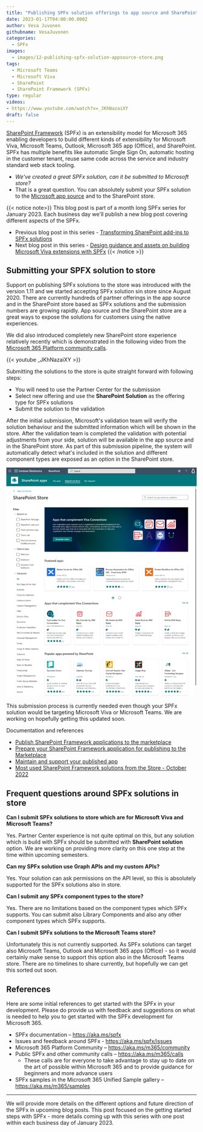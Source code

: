 ```yaml
---
title: "Publishing SPFx solution offerings to app source and SharePoint store"
date: 2023-01-17T04:00:00.000Z
author: Vesa Juvonen
githubname: VesaJuvonen
categories:
  - SPFx
images:
  - images/12-publishing-spfx-solution-appsource-store.png
tags:
  - Microsoft Teams
  - Microsoft Viva
  - SharePoint
  - SharePoint Framework (SPFx)
type: regular
videos:
- https://www.youtube.com/watch?v=_JKhNazaiXY
draft: false
---
```


[SharePoint Framework](https://aka.ms/spfx) (SPFx) is an extensibility model for Microsoft 365 enabling developers to build different kinds of extensibility for Microsoft Viva, Microsoft Teams, Outlook, Microsoft 365 app (Office), and SharePoint. SPFx has multiple benefits like automatic Single Sign On, automatic hosting in the customer tenant, reuse same code across the service and industry standard web stack tooling.

-	*We've created a great SPFx solution, can it be submitted to Microsoft store?*
-	That is a great question. You can absolutely submit your SPFx solution to the [Microsoft app source](https://appsource.microsoft.com/en-US/marketplace/apps?exp=ubp8&product=office%3Bsharepoint&page=1) and to the SharePoint store.

{{< notice note>}}
This blog post is part of a month long SPFx series for January 2023. Each business day we'll publish a new blog post covering different aspects of the SPFx.

* Previous blog post in this series - [Transforming SharePoint add-ins to SPFx solutions](https://pnp.github.io/blog/post/spfx-11-transform-add-ins-to-spfx/)
* Next blog post in this series - [Design guidance and assets on building Microsoft Viva extensions with SPFx](https://pnp.github.io/blog/post/spfx-13-design-guidance-for-building-viva-extensions-spfx/)
{{< /notice >}}


## Submitting your SPFX solution to store

Support on publishing SPFx solutions to the store was introduced with the version 1.11 and we started accepting SPFx solution sin store since August 2020. There are currently hundreds of partner offerings in the app source and in the SharePoint store based as SPFx solutions and the submission numbers are growing rapidly. App source and the SharePoint store are a great ways to expose the solutions for customers using the native experiences.

We did also introduced completely new SharePoint store experience relatively recently which is demonstrated in the following video from the [Microsoft 365 Platform community calls]().

{{< youtube _JKhNazaiXY >}}

Submitting the solutions to the store is quite straight forward with following steps:

* You will need to use the Partner Center for the submission
* Select new offering and use the **SharePoint Solution** as the offering type for SPFx solutions
* Submit the solution to the validation

After the initial submission, Microsoft's validation team will verify the solution behaviour and the submitted information which will be shown in the store. After the validation team is completed the validation with potential adjustments from your side, solution will be available in the app source and in the SharePoint store. As part of this submission pipeline, the system will automatically detect what's included in the solution and different component types are exposed as an option in the SharePoint store.

![SharePoint store with the filtering options on component types](images/sharepoint-store.png)

This submission process is currently needed even though your SPFx solution would be targeting Microsoft Viva or Microsoft Teams. We are working on hopefully getting this updated soon.

Documentation and references

- [Publish SharePoint Framework applications to the marketplace](https://learn.microsoft.com/sharepoint/dev/spfx/publish-to-marketplace-overview)
- [Prepare your SharePoint Framework application for publishing to the Marketplace](https://learn.microsoft.com/sharepoint/dev/spfx/publish-to-marketplace-checklist)
- [Maintain and support your published app](https://learn.microsoft.com/sharepoint/dev/spfx/publish-to-marketplace-after-publishing)
- [Most used SharePoint Framework solutions from the Store - October 2022](https://techcommunity.microsoft.com/t5/microsoft-sharepoint-blog/most-used-sharepoint-framework-solutions-from-the-store-october/ba-p/3681768)

## Frequent questions around SPFx solutions in store

**Can I submit SPFx solutions to store which are for Microsoft Viva and Microsoft Teams?**

Yes. Partner Center experience is not quite optimal on this, but any solution which is build with SPFx should be submitted with **SharePoint solution** option. We are working on providing more clarity on this one step at the time within upcoming semesters.

**Can my SPFx solution use Graph APIs and my custom APIs?**

Yes. Your solution can ask permissions on the API level, so this is absolutely supported for the SPFx solutions also in store.

**Can I submit any SPFx component types to the store?**

Yes. There are no limitations based on the component types which SPFx supports. You can submit also Library Components and also any other component types which SPFx supports.

**Can I submit SPFx solutions to the Microsoft Teams store?**

Unfortunately this is not currently supported. As SPFx solutions can target also Microsoft Teams, Outlook and Microsoft 365 apps (Office) - so it would certainly make sense to support this option also in the Microsoft Teams store. There are no timelines to share currently, but hopefully we can get this sorted out soon.

## References

Here are some initial references to get started with the SPFx in your development. Please do provide us with feedback and suggestions on what is needed to help you to get started with the SPFx development for Microsoft 365.

-	SPFx documentation – https://aka.ms/spfx
-	Issues and feedback around SPFx - https://aka.ms/spfx/issues
-	Microsoft 365 Platform Community – https://aka.ms/m365/community
-	Public SPFx and other community calls – https://aka.ms/m365/calls
    - These calls are for everyone to take advantage to stay up to date on the art of possible within Microsoft 365 and to provide guidance for beginners and more advance users
-	SPFx samples in the Microsoft 365 Unified Sample gallery – https://aka.ms/m365/samples

- - -

We will provide more details on the different options and future direction of the SPFx in upcoming blog posts. This post focused on the getting started steps with SPFx - more details coming up with this series with one post within each business day of January 2023.
